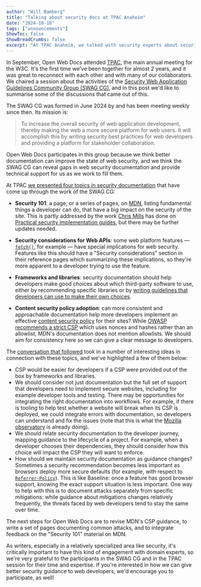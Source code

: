 ```yaml
---
author: "Will Bamberg"
title: "Talking about security docs at TPAC Anaheim"
date: "2024-10-18"
tags: ["announcements"]
ShowToc: false
ShowBreadCrumbs: false
excerpt: "At TPAC Anaheim, we talked with security experts about security documentation needs."
---
```


In September, Open Web Docs attended [TPAC](https://www.w3.org/2024/09/TPAC/), the main annual meeting for the W3C. It's the first time we've been together for almost 2 years, and it was great to reconnect with each other and with many of our collaborators. We chaired a session about the activities of the [Security Web Application Guidelines Community Group (SWAG CG)](https://www.w3.org/community/swag/), and in this post we'd like to summarise some of the discussions that came out of this.

The SWAG CG was formed in June 2024 by and has been meeting weekly since then. Its mission is:

> To increase the overall security of web application development, thereby making the web a more secure platform for web users. It will accomplish this by writing security best practices for web developers and providing a platform for stakeholder collaboration.

Open Web Docs participates in this group because we think better documentation can improve the state of web security, and we think the SWAG CG can reveal gaps in web security documentation and provide technical support for us as we work to fill them.

At TPAC [we presented four topics in security documentation](https://wbamberg.github.io/web-security-w3c-breakouts-september-2024/Templates/Overview.html) that have come up through the work of the SWAG CG:

- **Security 101**: a page, or a series of pages, on [MDN](https://developer.mozilla.org), listing fundamental things a developer can do, that have a big impact on the security of the site. This is partly addressed by the work [Chris Mills](https://github.com/chrisdavidmills/) has done on [Practical security implementation guides](https://developer.mozilla.org/en-US/docs/Web/Security/Practical_implementation_guides), but there may be further updates needed.

- **Security considerations for Web APIs**: some web platform features — [`fetch()`](https://developer.mozilla.org/en-US/docs/Web/API/Window/fetch), for example — have special implications for web security. Features like this should have a "Security considerations" section in their reference pages which summarizing these implications, so they're more apparent to a developer trying to use the feature.

- **Frameworks and libraries**: security documentation should help developers make good choices about which third-party software to use, either by recommending specific libraries or by [writing guidelines that developers can use to make their own choices](https://github.com/w3c-cg/swag/issues/1).

- **Content security policy adoption**: can more consistent and approachable documentation help more developers implement an effective [content security policy](/en-US/docs/Web/HTTP/CSP) for their sites? While [OWASP recommends a strict CSP](https://cheatsheetseries.owasp.org/cheatsheets/Content_Security_Policy_Cheat_Sheet.html#csp-types-granularallowlist-based-or-strict) which uses nonces and hashes rather than an allowlist, MDN's documentation does not mention allowlists. We should aim for consistency here so we can give a clear message to developers.

The [conversation that followed](https://www.w3.org/2024/09/25-mdn-security-minutes.html) took in a number of interesting ideas in connection with these topics, and we've highlighted a few of them below:

- CSP would be easier for developers if a CSP were provided out of the box by frameworks and libraries.
- We should consider not just documentation but the full set of support that developers need to implement secure websites, including for example developer tools and testing. There may be opportunities for integrating the right documentation into workflows. For example, if there is tooling to help test whether a website will break when its CSP is deployed, we could integrate errors with documentation, so developers can understand and fix the issues (note that this is what the [Mozilla observatory](https://developer.mozilla.org/en-US/observatory) is already doing).
- We should relate security documentation to the developer journey, mapping guidance to the lifecycle of a project. For example, when a developer chooses their dependencies, they should consider how this choice will impact the CSP they will want to enforce.
- How should we maintain security documentation as guidance changes? Sometimes a security recommendation becomes less important as browsers deploy more secure defaults (for example, with respect to [`Referrer-Policy`](https://developer.mozilla.org/en-US/docs/Web/HTTP/Headers/Referrer-Policy)). This is like Baseline: once a feature has good browser support, knowing the exact support situation is less important. One way to help with this is to document attacks separately from specific mitigations: while guidance about mitigations changes relatively frequently, the threats faced by web developers tend to stay the same over time.

The next steps for Open Web Docs are to revise MDN's CSP guidance, to write a set of pages documenting common attacks, and to integrate feedback on the "Security 101" material on MDN.

As writers, especially in a relatively specialized area like security, it's critically important to have this kind of engagement with domain experts, so we're very grateful to the participants in the SWAG CG and in the TPAC session for their time and expertise. If you're interested in how we can give better security guidance to web developers, we'd encourage you to participate, as well!
